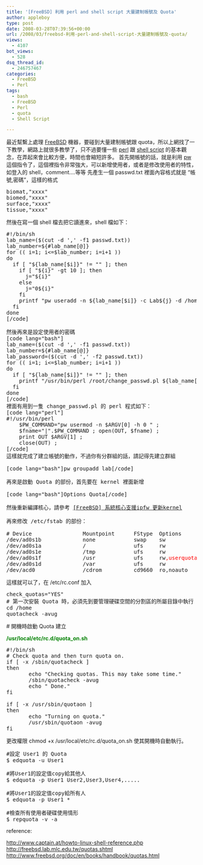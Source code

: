 ```yaml
---
title: '[FreeBSD] 利用 perl and shell script 大量建制帳號及 Quota'
author: appleboy
type: post
date: 2008-03-28T07:39:56+00:00
url: /2008/03/freebsd-利用-perl-and-shell-script-大量建制帳號及-quota/
views:
  - 4107
bot_views:
  - 528
dsq_thread_id:
  - 246757467
categories:
  - FreeBSD
  - Perl
tags:
  - bash
  - FreeBSD
  - Perl
  - quota
  - Shell Script

---
```

最近幫繫上處理 [FreeBSD][1] 機器，要碰到大量建制帳號跟 quota，所以上網找了一下教學，網路上就很多教學了，只不過要懂一些 [perl][2] 跟 [shell script][3] 的基本觀念，在弄起來會比較方便，時間也會縮短許多。 首先開帳號的話，就是利用 [pw][4] 這個指令了，這個裡指令非常強大，可以新增使用者，或者是修改使用者的特性，如登入的 shell，comment&#8230;.等等 先產生一個 passwd.txt 裡面內容格式就是 &#8220;帳號,密碼&#8221;，這樣的格式 

<pre class="brush: bash; title: ; notranslate" title="">biomat,"xxxx"
biomed,"xxxx"
surface,"xxxx"
tissue,"xxxx"</pre> 然後在寫一個 shell 檔去把它讀進來，shell 檔如下： 

<!--more-->

<pre class="brush: bash; title: ; notranslate" title="">#!/bin/sh
lab_name=($(cut -d ',' -f1 passwd.txt))
lab_number=${#lab_name[@]}
for (( i=1; i<=$lab_number; i=i+1 ))
do
  if [ "${lab_name[$i]}" != "" ]; then
    if [ "${i}" -gt 10 ]; then
      j="${i}"
    else
      j="0${i}"
    fi
    printf "pw useradd -n ${lab_name[$i]} -c Lab${j} -d /home/Lab/Lab${j} -g Lab -s /sbin/nologin -m \n"
  fi
done
[/code]

然後再來是設定使用者的密碼
[code lang="bash"]
lab_name=($(cut -d ',' -f1 passwd.txt))
lab_number=${#lab_name[@]}
lab_password=($(cut -d ',' -f2 passwd.txt))
for (( i=1; i<=$lab_number; i=i+1 ))
do
  if [ "${lab_name[$i]}" != "" ]; then
    printf "/usr/bin/perl /root/change_passwd.pl ${lab_name[$i]} ${lab_password[$i]} \n"
  fi
done
[/code]
裡面有用到一隻 change_passwd.pl 的 perl 程式如下：
[code lang="perl"]
#!/usr/bin/perl
    $PW_COMMAND="pw usermod -n $ARGV[0] -h 0 " ;
    $fname="|".$PW_COMMAND ; open(OUT, $fname) ;
    print OUT $ARGV[1] ;
    close(OUT) ;
[/code]
這樣就完成了建立帳號的動作，不過你有分群組的話，請記得先建立群組

[code lang="bash"]pw groupadd lab[/code]

再來是啟動 Quota 的部份，首先要在 kernel 裡面新增

[code lang="bash"]Options Quota[/code]

然後重新編譯核心，請參考 <a href="http://blog.wu-boy.com/2006/10/29/28/">[FreeBSD] 系統核心支援ipfw 更新kernel</a>

再來修改 /etc/fstab 的部份：

# Device                Mountpoint      FStype  Options         Dump    Pass#
/dev/ad0s1b             none            swap    sw              0       0
/dev/ad0s1a             /               ufs     rw              1       2
/dev/ad0s1e             /tmp            ufs     rw              2       2
/dev/ad0s1f             /usr            ufs     rw<span style="color:red">,userquota,groupquota</span>         2       0
/dev/ad0s1d             /var            ufs     rw              2       2
/dev/acd0               /cdrom          cd9660  ro,noauto       0       0</pre> 這樣就可以了，在 /etc/rc.conf 加入 

<pre class="brush: bash; title: ; notranslate" title="">check_quotas="YES"
# 第一次安裝 Quota 時，必須先到要管理硬碟空間的分割區的所屬目錄中執行 quotacheck -avug。
cd /home
quotacheck -avug</pre> # 開機時啟動 Quota 建立 

**<span style="color:green">/usr/local/etc/rc.d/quota_on.sh</span>** 

<pre class="brush: bash; title: ; notranslate" title="">#!/bin/sh
# Check quota and then turn quota on.
if [ -x /sbin/quotacheck ]
then
       echo "Checking quotas. This may take some time."
       /sbin/quotacheck -avug
       echo " Done."
fi

if [ -x /usr/sbin/quotaon ]
then
       echo "Turning on quota."
       /usr/sbin/quotaon -avug
fi
</pre> 更改權限 chmod +x /usr/local/etc/rc.d/quota_on.sh 使其開機時自動執行。 

<pre class="brush: bash; title: ; notranslate" title="">#設定 User1 的 Quota
$ edquota -u User1

#將User1的設定值copy給其他人
$ edquota -p User1 User2,User3,User4,.....

#將User1的設定值copy給所有人
$ edquota -p User1 *

#檢查所有使用者硬碟使用情形
$ repquota -v -a</pre> reference: 

<http://www.captain.at/howto-linux-shell-reference.php> <http://freebsd.lab.mlc.edu.tw/quotas.shtml> <http://www.freebsd.org/doc/en/books/handbook/quotas.html>

 [1]: http://www.freebsd.org/
 [2]: http://cpan.perl.org/
 [3]: http://linux.vbird.org/linux_basic/0340bashshell-scripts.php
 [4]: http://www.freebsd.org/cgi/man.cgi?query=pw&apropos=0&sektion=0&manpath=FreeBSD+7.0-RELEASE&format=html